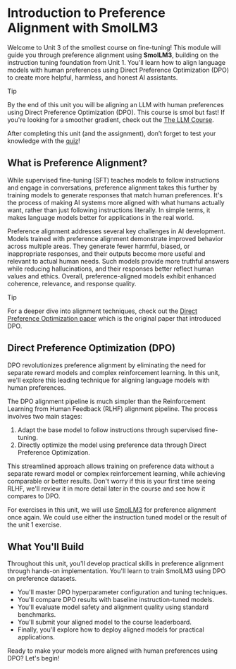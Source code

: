 # Introduction to Preference Alignment with SmolLM3

Welcome to Unit 3 of the smollest course on fine-tuning! This module will guide you through preference alignment using **SmolLM3**, building on the instruction tuning foundation from Unit 1. You'll learn how to align language models with human preferences using Direct Preference Optimization (DPO) to create more helpful, harmless, and honest AI assistants.

> [!TIP]
> By the end of this unit you will be aligning an LLM with human preferences using Direct Preference Optimization (DPO). This course is smol but fast! If you're looking for a smoother gradient, check out the [The LLM Course](https://huggingface.co/learn/llm-course/chapter1/1).
>
> After completing this unit (and the assignment), don’t forget to test your knowledge with the [quiz](https://huggingface.co/spaces/smol-course/unit_3_quiz)!

## What is Preference Alignment?

While supervised fine-tuning (SFT) teaches models to follow instructions and engage in conversations, preference alignment takes this further by training models to generate responses that match human preferences. It's the process of making AI systems more aligned with what humans actually want, rather than just following instructions literally. In simple terms, it makes language models better for applications in the real world.

Preference alignment addresses several key challenges in AI development. Models trained with preference alignment demonstrate improved behavior across multiple areas. They generate fewer harmful, biased, or inappropriate responses, and their outputs become more useful and relevant to actual human needs. Such models provide more truthful answers while reducing hallucinations, and their responses better reflect human values and ethics. Overall, preference-aligned models exhibit enhanced coherence, relevance, and response quality.

> [!TIP]
> For a deeper dive into alignment techniques, check out the [Direct Preference Optimization paper](https://huggingface.co/papers/2305.18290) which is the original paper that introduced DPO.

## Direct Preference Optimization (DPO)

DPO revolutionizes preference alignment by eliminating the need for separate reward models and complex reinforcement learning. In this unit, we'll explore this leading technique for aligning language models with human preferences.

The DPO alignment pipeline is much simpler than the Reinforcement Learning from Human Feedback (RLHF) alignment pipeline. The process involves two main stages:

1. Adapt the base model to follow instructions through supervised fine-tuning.
2. Directly optimize the model using preference data through Direct Preference Optimization.

This streamlined approach allows training on preference data without a separate reward model or complex reinforcement learning, while achieving comparable or better results. Don't worry if this is your first time seeing RLHF, we'll review it in more detail later in the course and see how it compares to DPO.

For exercises in this unit, we will use [SmolLM3](https://hf.co/blog/smollm3) for preference alignment once again. We could use either the instruction tuned model or the result of the unit 1 exercise.

## What You'll Build

Throughout this unit, you'll develop practical skills in preference alignment through hands-on implementation. You'll learn to train SmolLM3 using DPO on preference datasets.
- You'll master DPO hyperparameter configuration and tuning techniques.
- You'll compare DPO results with baseline instruction-tuned models.
- You'll evaluate model safety and alignment quality using standard benchmarks.
- You'll submit your aligned model to the course leaderboard.
- Finally, you'll explore how to deploy aligned models for practical applications.

Ready to make your models more aligned with human preferences using DPO? Let's begin!